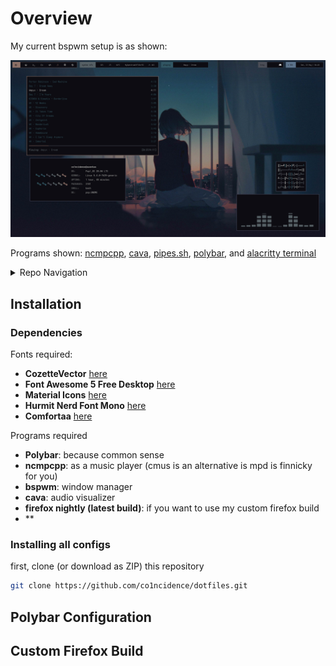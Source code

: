 # Overview

My current bspwm setup is as shown:

![.](scrots/desktop-1-scrot.png)

Programs shown: [ncmpcpp](https://github.com/ncmpcpp/ncmpcpp), [cava](https://github.com/karlstav/cava), [pipes.sh](https://github.com/pipeseroni/pipes.sh), [polybar](https://github.com/polybar/polybar), and [alacritty terminal](https://github.com/alacritty/alacritty)

<details>
<summary>Repo Navigation</summary>

- [Installation](https://github.com/co1ncidence/dotfiles#installation)
- [Polybar Configuration](https://github.com/co1ncidence/dotfiles#Polybar-Configuration)
- [Custom Firefox Build](https://github.com/co1ncidence/dotfiles#Custom-Firefox-Build)

</details>

## Installation

### Dependencies

Fonts required:

+ **CozetteVector** [here](https://awesomeopensource.com/project/slavfox/Cozette)
+ **Font Awesome 5 Free Desktop** [here](https://fontawesome.com/download)
+ **Material Icons** [here](https://github.com/google/material-design-icons/tree/master/iconfont)
+ **Hurmit Nerd Font Mono** [here](https://github.com/ryanoasis/nerd-fonts/tree/master/patched-fonts/Hermit)
+ **Comfortaa** [here](https://www.deviantart.com/aajohan/art/Comfortaa-font-105395949)

Programs required

+ **Polybar**: because common sense
+ **ncmpcpp**: as a music player (cmus is an alternative is mpd is finnicky for you)
+ **bspwm**: window manager
+ **cava**: audio visualizer 
+ **firefox nightly (latest build)**: if you want to use my custom firefox build
+ **


### Installing all configs

first, clone (or download as ZIP) this repository

```bash
git clone https://github.com/co1ncidence/dotfiles.git
```

## Polybar Configuration

## Custom Firefox Build

